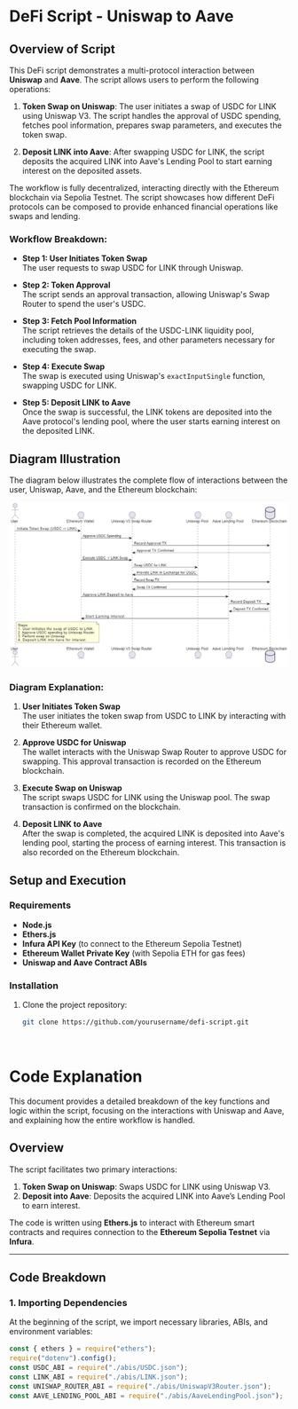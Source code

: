 # DeFi Script - Uniswap to Aave

## Overview of Script

This DeFi script demonstrates a multi-protocol interaction between **Uniswap** and **Aave**. The script allows users to perform the following operations:

1. **Token Swap on Uniswap**: The user initiates a swap of USDC for LINK using Uniswap V3. The script handles the approval of USDC spending, fetches pool information, prepares swap parameters, and executes the token swap.
  
2. **Deposit LINK into Aave**: After swapping USDC for LINK, the script deposits the acquired LINK into Aave's Lending Pool to start earning interest on the deposited assets.

The workflow is fully decentralized, interacting directly with the Ethereum blockchain via Sepolia Testnet. The script showcases how different DeFi protocols can be composed to provide enhanced financial operations like swaps and lending.

### **Workflow Breakdown:**

- **Step 1: User Initiates Token Swap**  
  The user requests to swap USDC for LINK through Uniswap.
  
- **Step 2: Token Approval**  
  The script sends an approval transaction, allowing Uniswap's Swap Router to spend the user's USDC.

- **Step 3: Fetch Pool Information**  
  The script retrieves the details of the USDC-LINK liquidity pool, including token addresses, fees, and other parameters necessary for executing the swap.

- **Step 4: Execute Swap**  
  The swap is executed using Uniswap's `exactInputSingle` function, swapping USDC for LINK.

- **Step 5: Deposit LINK to Aave**  
  Once the swap is successful, the LINK tokens are deposited into the Aave protocol's lending pool, where the user starts earning interest on the deposited LINK.

## Diagram Illustration

The diagram below illustrates the complete flow of interactions between the user, Uniswap, Aave, and the Ethereum blockchain:

![DeFi Interaction Diagram](./Image.png)

### **Diagram Explanation:**

1. **User Initiates Token Swap**  
   The user initiates the token swap from USDC to LINK by interacting with their Ethereum wallet.

2. **Approve USDC for Uniswap**  
   The wallet interacts with the Uniswap Swap Router to approve USDC for swapping. This approval transaction is recorded on the Ethereum blockchain.

3. **Execute Swap on Uniswap**  
   The script swaps USDC for LINK using the Uniswap pool. The swap transaction is confirmed on the blockchain.

4. **Deposit LINK to Aave**  
   After the swap is completed, the acquired LINK is deposited into Aave's lending pool, starting the process of earning interest. This transaction is also recorded on the Ethereum blockchain.

## Setup and Execution

### Requirements

- **Node.js**
- **Ethers.js**
- **Infura API Key** (to connect to the Ethereum Sepolia Testnet)
- **Ethereum Wallet Private Key** (with Sepolia ETH for gas fees)
- **Uniswap and Aave Contract ABIs**

### Installation

1. Clone the project repository:
   ```bash
   git clone https://github.com/yourusername/defi-script.git




# Code Explanation

This document provides a detailed breakdown of the key functions and logic within the script, focusing on the interactions with Uniswap and Aave, and explaining how the entire workflow is handled.

## Overview

The script facilitates two primary interactions:
1. **Token Swap on Uniswap**: Swaps USDC for LINK using Uniswap V3.
2. **Deposit into Aave**: Deposits the acquired LINK into Aave’s Lending Pool to earn interest.

The code is written using **Ethers.js** to interact with Ethereum smart contracts and requires connection to the **Ethereum Sepolia Testnet** via **Infura**.

---

## Code Breakdown

### 1. **Importing Dependencies**
At the beginning of the script, we import necessary libraries, ABIs, and environment variables:
```js
const { ethers } = require("ethers");
require("dotenv").config();
const USDC_ABI = require("./abis/USDC.json");
const LINK_ABI = require("./abis/LINK.json");
const UNISWAP_ROUTER_ABI = require("./abis/UniswapV3Router.json");
const AAVE_LENDING_POOL_ABI = require("./abis/AaveLendingPool.json");



